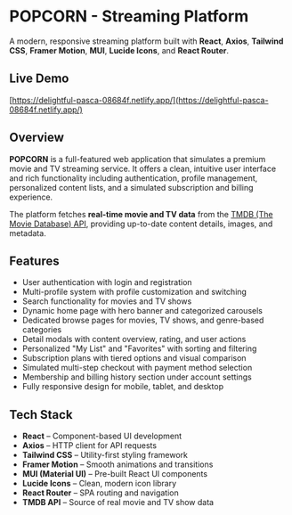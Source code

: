 # POPCORN - Streaming Platform

A modern, responsive streaming platform built with **React**, **Axios**, **Tailwind CSS**, **Framer Motion**, **MUI**, **Lucide Icons**, and **React Router**.

## Live Demo

[https://delightful-pasca-08684f.netlify.app/](https://delightful-pasca-08684f.netlify.app/)

## Overview

**POPCORN** is a full-featured web application that simulates a premium movie and TV streaming service. It offers a clean, intuitive user interface and rich functionality including authentication, profile management, personalized content lists, and a simulated subscription and billing experience.

The platform fetches **real-time movie and TV data** from the [TMDB (The Movie Database) API](https://www.themoviedb.org/documentation/api), providing up-to-date content details, images, and metadata.

## Features

- User authentication with login and registration
- Multi-profile system with profile customization and switching
- Search functionality for movies and TV shows
- Dynamic home page with hero banner and categorized carousels
- Dedicated browse pages for movies, TV shows, and genre-based categories
- Detail modals with content overview, rating, and user actions
- Personalized "My List" and "Favorites" with sorting and filtering
- Subscription plans with tiered options and visual comparison
- Simulated multi-step checkout with payment method selection
- Membership and billing history section under account settings
- Fully responsive design for mobile, tablet, and desktop

## Tech Stack

- **React** – Component-based UI development
- **Axios** – HTTP client for API requests
- **Tailwind CSS** – Utility-first styling framework
- **Framer Motion** – Smooth animations and transitions
- **MUI (Material UI)** – Pre-built React UI components
- **Lucide Icons** – Clean, modern icon library
- **React Router** – SPA routing and navigation
- **TMDB API** – Source of real movie and TV show data


